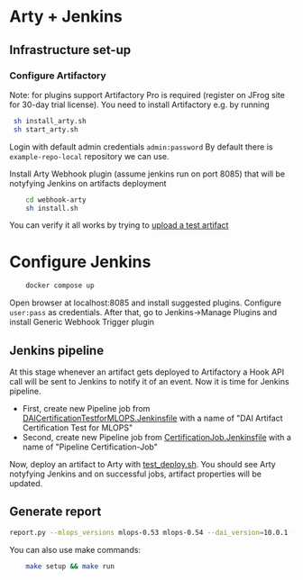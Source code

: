 # Arty + Jenkins

## Infrastructure set-up
### Configure Artifactory

Note: for plugins support Artifactory Pro is required (register on JFrog site for 30-day trial license). You need to install Artifactory e.g. by running

```bash
 sh install_arty.sh
 sh start_arty.sh
```

Login with default admin credentials `admin:password`
By default there is `example-repo-local` repository we can use. 

Install Arty Webhook plugin (assume jenkins run on port 8085) that will be notyfying Jenkins on artifacts deployment
```bash
    cd webhook-arty
    sh install.sh
```

You can verify it all works by trying to [upload a test artifact](testing/test_deploy.sh)

# Configure Jenkins

```bash
    docker compose up
```
Open browser at localhost:8085 and install suggested plugins. Configure `user:pass` as credentials.
After that, go to Jenkins->Manage Plugins and install Generic Webhook Trigger plugin


## Jenkins pipeline

At this stage whenever an artifact gets deployed to Artifactory a Hook API call will be sent to Jenkins to notify it of an event.
Now it is time for Jenkins pipeline.

* First, create new Pipeline job from [DAICertificationTestforMLOPS.Jenkinsfile](pipelines/DAICertificationTestforMLOPS.Jenkinsfile) with a name of
"DAI Artifact Certification Test for MLOPS"
* Second, create new Pipeline job from [CertificationJob.Jenkinsfile](pipelines/CertificationJob.Jenkinsfile)
with a name of "Pipeline Certification-Job"

Now, deploy an artifact to Arty with [test_deploy.sh](testing/test_deploy.sh). You should see Arty notyfying Jenkins and on successful 
jobs, artifact properties will be updated.



## Generate report

```bash
report.py --mlops_versions mlops-0.53 mlops-0.54 --dai_version=10.0.1 --repo="example-repo-local/dai" --artifactory_url="http://localhost:8081/artifactory" --artifactory_user=... --artifactory_password=...

```
You can also use make commands:
```bash
    make setup && make run
```